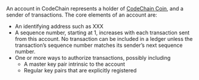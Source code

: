 An account in CodeChain represents a holder of [CodeChain Coin](CodeChain-Coin.md), and a sender of transactions. The core elements of an account are:

* An identifying address such as XXX
* A sequence number, starting at 1, increases with each transaction sent from this account. No transaction can be included in a ledger unless the transaction’s sequence number matches its sender’s next sequence number.
* One or more ways to authorize transactions, possibly including
  * A master key pair intrinsic to the account
  * Regular key pairs that are explicitly registered
